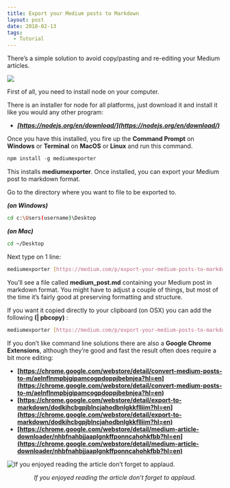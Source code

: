 ```yaml
---
title: Export your Medium posts to Markdown
layout: post
date: 2018-02-13
tags:
  - Tutorial
---
```



There’s a simple solution to avoid copy/pasting and re-editing your Medium articles.

![](https://miro.medium.com/max/1080/1*QDYH5xE3GnM_7spZ0eSuog.png)



First of all, you need to install node on your computer.

There is an installer for node for all platforms, just download it and install it like you would any other program:

- ***[https://nodejs.org/en/download/](https://nodejs.org/en/download/)***

Once you have this installed, you fire up the **Command Prompt** on **Windows** or **Terminal** on **MacOS** or **Linux** and run this command.

```python
npm install -g mediumexporter
```

This installs **mediumexporter**. Once installed, you can export your Medium post to markdown format.

Go to the directory where you want to file to be exported to.

***(on Windows)***

```bash
cd c:\Users(username)\Desktop 
```
    

***(on Mac)***
```bash
cd ~/Desktop
```


Next type on 1 line:

```bash
mediumexporter [https://medium.com/p/export-your-medium-posts-to-markdown-b5ccc8cb0050](https://medium.com/@yeong.crypto/export-your-medium-posts-to-markdown-b5ccc8cb0050) > medium_post.md
```

    

You’ll see a file called **medium_post.md** containing your Medium post in markdown format. You might have to adjust a couple of things, but most of the time it’s fairly good at preserving formatting and structure.

If you want it copied directly to your clipboard (on OSX) you can add the following **(| pbcopy)** :

```bash
mediumexporter [https://medium.com/p/export-your-medium-posts-to-markdown-b5ccc8cb0050](https://medium.com/@yeong.crypto/export-your-medium-posts-to-markdown-b5ccc8cb0050) | pbcopy
```
    

If you don’t like command line solutions there are also a **Google Chrome Extensions**, although they’re good and fast the result often does require a bit more editing:

- **[https://chrome.google.com/webstore/detail/convert-medium-posts-to-m/aelnflnmpbjgipamcogpdoppjbebnjea?hl=en](https://chrome.google.com/webstore/detail/convert-medium-posts-to-m/aelnflnmpbjgipamcogpdoppjbebnjea?hl=en)**
- **[https://chrome.google.com/webstore/detail/export-to-markdown/dodkihcbgpjblncjahodbnlgkkflliim?hl=en](https://chrome.google.com/webstore/detail/export-to-markdown/dodkihcbgpjblncjahodbnlgkkflliim?hl=en)**
- **[https://chrome.google.com/webstore/detail/medium-article-downloader/nhbfnahbjjaaplgnkffponncahohkfbb?hl=en](https://chrome.google.com/webstore/detail/medium-article-downloader/nhbfnahbjjaaplgnkffponncahohkfbb?hl=en)**

![If you enjoyed reading the article don’t forget to applaud.](https://cdn-images-1.medium.com/max/2000/1*eHf64Iyl2VhGN5WVOiu1rw.gif)
<div style="font-style: italic; text-align: center;" markdown="1">
    If you enjoyed reading the article don’t forget to applaud.
</div>
